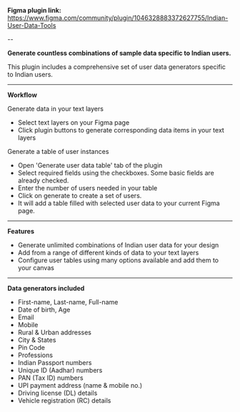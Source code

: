 **Figma plugin link:** 
https://www.figma.com/community/plugin/1046328883372627755/Indian-User-Data-Tools

--

**Generate countless combinations of sample data specific to Indian users.**

This plugin includes a comprehensive set of user data generators specific to Indian users.

---

**Workflow**

Generate data in your text layers

- Select text layers on your Figma page
- Click plugin buttons to generate corresponding data items in your text layers

Generate a table of user instances

- Open 'Generate user data table' tab of the plugin
- Select required fields using the checkboxes. Some basic fields are already checked.
- Enter the number of users needed in your table
- Click on generate to create a set of users.
- It will add a table filled with selected user data to your current Figma page.

---

**Features**

- Generate unlimited combinations of Indian user data for your design
- Add from a range of different kinds of data to your text layers
- Configure user tables using many options available and add them to your canvas

---

**Data generators included**

- First-name, Last-name, Full-name
- Date of birth, Age
- Email
- Mobile
- Rural & Urban addresses
- City & States
- Pin Code
- Professions
- Indian Passport numbers
- Unique ID (Aadhar) numbers
- PAN (Tax ID) numbers
- UPI payment address (name & mobile no.)
- Driving license (DL) details
- Vehicle registration (RC) details
